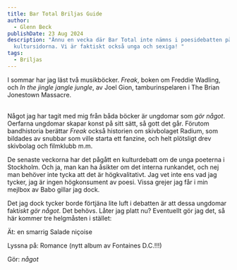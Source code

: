 ```yaml
---
title: Bar Total Briljas Guide
author:
  - Glenn Beck
publishDate: 23 Aug 2024
description: "Ännu en vecka där Bar Total inte nämns i poesidebatten på
  kultursidorna. Vi är faktiskt också unga och sexiga! "
tags:
  - Briljas
---
```

I sommar har jag läst två musikböcker. *Freak*, boken om Freddie Wadling, och *In the jingle jangle jungle*, av Joel Gion, tamburinspelaren i The Brian Jonestown Massacre.

\
Något jag har tagit med mig från båda böcker är ungdomar som *gör något*. Oerfarna ungdomar skapar konst på sitt sätt, så gott det går. Förutom bandhistoria berättar *Freak* också historien om skivbolaget Radium, som bildades av snubbar som ville starta ett fanzine, och helt plötsligt drev skivbolag och filmklubb m.m. 

De senaste veckorna har det pågått en kulturdebatt om de unga poeterna i Stockholm.  Och ja, man kan ha åsikter om det interna runkandet, och nej man behöver inte tycka att det är högkvalitativt. Jag vet inte ens vad jag tycker, jag är ingen högkonsument av poesi. Vissa grejer jag får i min mejlbox av Babo gillar jag dock. 

Det jag dock tycker borde förtjäna lite luft i debatten är att dessa ungdomar fakt*iskt gör något*. Det behövs. Låter jag platt nu? Eventuellt gör jag det, så här kommer tre helgmåsten i stället:

Ät: en smarrig Salade niçoise

Lyssna på: Romance (nytt album av Fontaines D.C.!!!)

Gör: *något*
